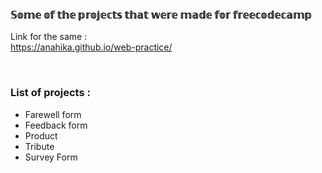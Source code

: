 ### 𝕊𝕠𝕞𝕖 𝕠𝕗 𝕥𝕙𝕖 𝕡𝕣𝕠𝕛𝕖𝕔𝕥𝕤 𝕥𝕙𝕒𝕥 𝕨𝕖𝕣𝕖 𝕞𝕒𝕕𝕖 𝕗𝕠𝕣 𝕗𝕣𝕖𝕖𝕔𝕠𝕕𝕖𝕔𝕒𝕞𝕡

Link for the same :  <br />
 https://anahika.github.io/web-practice/
 
 <br />
 
 
 ### List of projects : <br/>
 - Farewell form <br/>
 - Feedback form  <br/>
 - Product  <br/>
 - Tribute   <br/>
 - Survey Form 
